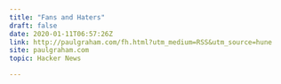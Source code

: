 ```yaml
---
title: "Fans and Haters"
draft: false
date: 2020-01-11T06:57:26Z
link: http://paulgraham.com/fh.html?utm_medium=RSS&utm_source=hune
site: paulgraham.com
topic: Hacker News  

---
```

